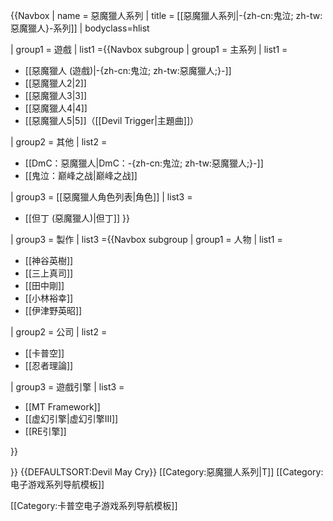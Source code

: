 {{Navbox
| name = 惡魔獵人系列
| title = [[惡魔獵人系列|-{zh-cn:鬼泣; zh-tw:惡魔獵人}-系列]]
| bodyclass=hlist

| group1 = 遊戲
| list1 ={{Navbox subgroup
 | group1 = 主系列
 | list1 =

* [[惡魔獵人 (遊戲)|-{zh-cn:鬼泣; zh-tw:惡魔獵人;}-]]
* [[惡魔獵人2|2]]
* [[惡魔獵人3|3]]
* [[惡魔獵人4|4]]
* [[惡魔獵人5|5]]（[[Devil Trigger|主題曲]]）

 | group2 = 其他
 | list2 =
* [[DmC：惡魔獵人|DmC：-{zh-cn:鬼泣; zh-tw:惡魔獵人;}-]]
* [[鬼泣：巅峰之战|巅峰之战]]

 | group3 = [[惡魔獵人角色列表|角色]]
 | list3 =
* [[但丁 (惡魔獵人)|但丁]]
}}

| group3 = 製作
| list3 ={{Navbox subgroup
 | group1 = 人物
 | list1 =
* [[神谷英樹]]
* [[三上真司]]
* [[田中剛]]
* [[小林裕幸]]
* [[伊津野英昭]]

 | group2 = 公司
 | list2 = 
* [[卡普空]]
* [[忍者理論]]

 | group3 = 遊戲引擎
 | list3 =
* [[MT Framework]]
* [[虚幻引擎|虚幻引擎III]]
* [[RE引擎]]

}}

}}<noinclude>
{{DEFAULTSORT:Devil May Cry}}
[[Category:惡魔獵人系列|Τ]]
[[Category:电子游戏系列导航模板]]

[[Category:卡普空电子游戏系列导航模板]]
</noinclude>